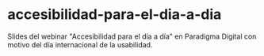 # accesibilidad-para-el-dia-a-dia
Slides del webinar "Accesibilidad para el día a día" en Paradigma Digital con motivo del día internacional de la usabilidad.
